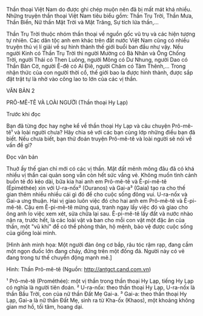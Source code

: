 Thần thoại Việt Nam do được ghi chép muộn nên đã bị mất mát khá nhiều. Những truyện thần thoại Việt Nam tiêu biểu gồm: Thần Trụ Trời, Thần Mưa, Thần Biển, Nữ thần Mặt Trời và Mặt Trăng, Sự tích lửa thần,...

Thần Trụ Trời thuộc nhóm thần thoại về nguồn gốc vũ trụ và các hiện tượng tự nhiên. Các dân tộc anh em khác trên đất nước Việt Nam cũng có nhiều truyện thú vị lí giải về sự hình thành thế giới buổi ban đầu như vậy. Nếu người Kinh có Thần Trụ Trời thì người Mường có Bà Nhân và Ông Chống Trời, người Thái có Then Luông, người Mông có Dư Nhung, người Dao có Thần Bản Cờ, người Ê-đê có Ai Điê, người Chăm có Tâm Thênh,... Trong nhận thức của con người thời cổ, thế giới bao la được hình thành, được sắp đặt trật tự là nhờ vào công lao to lớn của các vị thần.

VĂN BẢN 2

PRÔ-MÊ-TÊ VÀ LOÀI NGƯỜI
(Thần thoại Hy Lạp)

Trước khi đọc

Bạn đã từng đọc hay nghe kể về thần thoại Hy Lạp và câu chuyện Prô-mê-tê¹ và loài người chưa? Hãy chia sẻ với các bạn cùng lớp những điều bạn đã biết. Nếu chưa biết, bạn thử đoán truyện Prô-mê-tê và loài người sẽ nói về vấn đề gì?

Đọc văn bản

Thuở ấy thế gian chỉ mới có các vị thần. Mặt đất mênh mông đâu đã có khá nhiều vị thần cai quản song vẫn còn hết sức vắng vẻ. Không muốn tình cảnh buồn tẻ đó kéo dài, bữa kia hai anh em Prô-mê-tê và Ê-pi-mê-tê (Épiméthée) xin với U-ra-nốx² (Ouranos) và Gai-a³ (Gaia) tạo ra cho thế gian thêm nhiều nhiều cái gì đó để cho cuộc sống đông vui. U-ra-nốx và Gai-a ưng thuận. Hai vị giao luôn việc đó cho hai anh em Prô-mê-tê và Ê-pi-mê-tê. Cậu em Ê-pi-mê-tê mừng quá, tranh ngay lấy việc đó và giao cho ông anh lo việc xem xét, sửa chữa lại sau. Ê-pi-mê-tê lấy đất và nước nhào nặn ra, trước hết, là các loài vật và ban cho mỗi con vật một đặc ân của thần, một "vũ khí" để có thể phòng thân, hộ mệnh, bảo vệ được cuộc sống của giống loài mình.

[Hình ảnh minh họa: Một người đàn ông cơ bắp, râu tóc rậm rạp, đang cầm một ngọn đuốc lớn đang cháy, đứng trên một đống đá. Người này có vẻ đang trong tư thế chuyển động mạnh mẽ.]

Hình: Thần Prô-mê-tê
(Nguồn: http://antgct.cand.com.vn)

¹ Prô-mê-tê (Prométhée): một vị thần trong thần thoại Hy Lạp, tiếng Hy Lạp có nghĩa là người tiên đoán.
² U-ra-nốx: theo thần thoại Hy Lạp, U-ra-nốx là thần Bầu Trời, con của nữ thần Đất Mẹ Gai-a.
³ Gai-a: theo thần thoại Hy Lạp, Gai-a là nữ thần Đất Mẹ, sinh ra từ Kha-ốx (Khaos), một khoảng không gian mơ hồ, tối tăm, hoang dại.